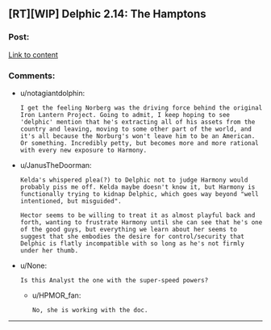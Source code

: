 ## [RT][WIP] Delphic 2.14: The Hamptons

### Post:

[Link to content](https://delphicserial.com/2018/09/11/chapter-14-2/)

### Comments:

- u/notagiantdolphin:
  ```
  I get the feeling Norberg was the driving force behind the original Iron Lantern Project. Going to admit, I keep hoping to see 'delphic' mention that he's extracting all of his assets from the country and leaving, moving to some other part of the world, and it's all because the Norburg's won't leave him to be an American. Or something. Incredibly petty, but becomes more and more rational with every new exposure to Harmony.
  ```

- u/JanusTheDoorman:
  ```
  Kelda's whispered plea(?) to Delphic not to judge Harmony would probably piss me off. Kelda maybe doesn't know it, but Harmony is functionally trying to kidnap Delphic, which goes way beyond "well intentioned, but misguided".

  Hector seems to be willing to treat it as almost playful back and forth, wanting to frustrate Harmony until she can see that he's one of the good guys, but everything we learn about her seems to suggest that she embodies the desire for control/security that Delphic is flatly incompatible with so long as he's not firmly under her thumb.
  ```

- u/None:
  ```
  Is this Analyst the one with the super-speed powers?
  ```

  - u/HPMOR_fan:
    ```
    No, she is working with the doc.
    ```

---

